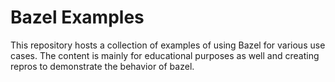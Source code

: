 # Bazel Examples

This repository hosts a collection of examples of using Bazel for various use cases. The content is mainly for educational purposes as well and creating repros to demonstrate the behavior of bazel.
